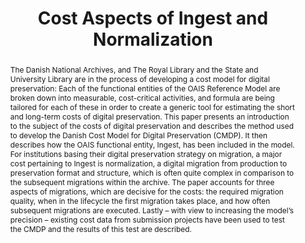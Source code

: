 ---
abstract: 'The Danish National Archives, and The Royal Library and the State and University
  Library are in the process of developing a cost model for digital preservation:
  Each of the functional entities of the OAIS Reference Model are broken down into
  measurable, cost-critical activities, and formula are being tailored for each of
  these in order to create a generic tool for estimating the short and long-term costs
  of digital preservation. This paper presents an introduction to the subject of the
  costs of digital preservation and describes the method used to develop the Danish
  Cost Model for Digital Preservation (CMDP). It then describes how the OAIS functional
  entity, Ingest, has been included in the model. For institutions basing their digital
  preservation strategy on migration, a major cost pertaining to Ingest is normalization,
  a digital migration from production to preservation format and structure, which
  is often quite complex in comparison to the subsequent migrations within the archive.
  The paper accounts for three aspects of migrations, which are decisive for the costs:
  the required migration quality, when in the lifecycle the first migration takes
  place, and how often subsequent migrations are executed. Lastly – with view to increasing
  the model’s precision – existing cost data from submission projects have been used
  to test the CMDP and the results of this test are described.'
creators:
- Kejser, Ulla Bøgvad
- Thirifays, Alex
- Nielsen, Anders Bo
date: null
document_url: https://services.phaidra.univie.ac.at/api/object/o:294222/download
grand_parent: iPRES
institutions: []
keywords:
- singapore
- activity based costing
- cost model
- ingest
- migration
- normalization
- oais reference model
- and preservation
landing_page_url: https://phaidra.univie.ac.at/o:294222
language: eng
layout: publication
license: CC BY-SA 3.0 AT
notes_url: null
parent: iPRES 2011
presentation_url: null
publication_type: paper
size: 554018
source_name: iPRES
title: Cost Aspects of Ingest and Normalization
year: 2011
---